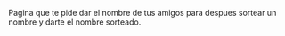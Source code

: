 Pagina que te pide dar el nombre de tus amigos para despues sortear un nombre y darte el nombre sorteado. 

